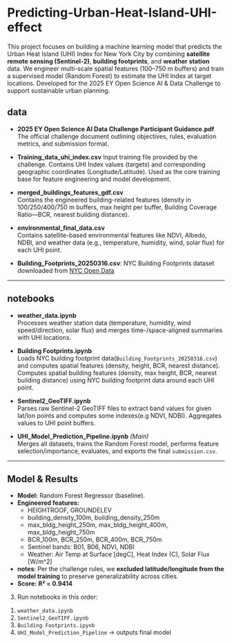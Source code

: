 # Predicting-Urban-Heat-Island-UHI-effect

This project focuses on building a machine learning model that predicts the Urban Heat Island (UHI) Index for New York City by combining **satellite remote sensing (Sentinel-2)**, **building footprints**, and **weather station** data. We engineer multi-scale spatial features (100–750 m buffers) and train a supervised model (Random Forest) to estimate the UHI Index at target locations. Developed for the 2025 EY Open Science AI &amp; Data Challenge to support sustainable urban planning.


## data
- **2025 EY Open Science AI Data Challenge Participant Guidance.pdf**  
  The official challenge document outlining objectives, rules, evaluation metrics, and submission format.
  
- **Training_data_uhi_index.csv**
  Input training file provided by the challenge. Contains UHI Index values (targets) and corresponding geographic coordinates (Longitude/Latitude). Used as the core training   base for feature engineering and model development.

- **merged_buildings_features_gdf.csv**  
  Contains the engineered building-related features (density in 100/250/400/750 m buffers, max height per buffer, Building Coverage Ratio—BCR, nearest building distance).

- **environmental_final_data.csv**  
  Contains satellite-based environmental features like NDVI, Albedo, NDBI, and weather data (e.g., temperature, humidity, wind, solar flux) for each UHI point.
  
- **Building_Footprints_20250316.csv**:
  NYC Building Footprints dataset downloaded from [NYC Open Data](https://data.cityofnewyork.us/City-Government/BUILDING/5zhs-2jue/about_data)


---

## notebooks
- **weather_data.ipynb**  
  Processes weather station data (temperature, humidity, wind speed/direction, solar flux) and merges time-/space-aligned summaries with UHI locations.
  
- **Building Footprints.ipynb**  
  Loads NYC building footprint data(`Building_Footprints_20250316.csv`) and computes spatial features (density, height, BCR, nearest distance). Computes spatial building features (density, max height, BCR, nearest building distance) using NYC building footprint data around each UHI point.

- **Sentinel2_GeoTIFF.ipynb**  
  Parses raw Sentinel-2 GeoTIFF files to extract band values for given lat/lon points and computes some indexes(e.g NDVI, NDBI). Aggregates values to UHI point buffers.

- **UHI_Model_Prediction_Pipeline.ipynb** *(Main)*  
  Merges all datasets, trains the Random Forest model, performs feature selection/importance, evaluates, and exports the final `submission.csv`.


---

## Model & Results
- **Model:** Random Forest Regressor (baseline).  
- **Engineered features:**  
  - HEIGHTROOF, GROUNDELEV
  - building_density_100m, building_density_250m
  - max_bldg_height_250m, max_bldg_height_400m, max_bldg_height_750m
  - BCR_100m, BCR_250m, BCR_400m, BCR_750m
  - Sentinel bands: B01, B06, NDVI, NDBI
  - Weather: Air Temp at Surface [degC], Heat Index (C), Solar Flux [W/m^2]  
- **notes**: Per the challenge rules, we **excluded latitude/longitude from the model training** to preserve generalizability across cities.
- **Score:** **R² = 0.9414**


3. Run notebooks in this order:
1) `weather_data.ipynb`
2) `Sentinel2_GeoTIFF.ipynb`  
3) `Building Footprints.ipynb`  
4) `UHI_Model_Prediction_Pipeline` → outputs final model
